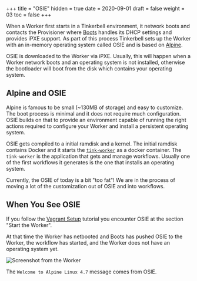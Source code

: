 +++
title = "OSIE"
hidden = true
date = 2020-09-01
draft = false
weight = 03
toc = false
+++

When a Worker first starts in a Tinkerbell environment, it network boots and contacts the Provisioner where [Boots](/docs/services/boots) handles its DHCP settings and provides iPXE support. As part of this process Tinkerbell sets up the Worker with an in-memory operating system called OSIE and is based on [Alpine](https://alpinelinux.org).

OSIE is downloaded to the Worker via iPXE. Usually, this will happen when a Worker network boots and an operating system is not installed, otherwise the bootloader will boot from the disk which contains your operating system.

## Alpine and OSIE

Alpine is famous to be small (~130MB of storage) and easy to customize. The boot process is minimal and it does not require much configuration. OSIE builds on that to provide an environment capable of running the right actions required to configure your Worker and  install a persistent operating system.

OSIE gets compiled to a initial ramdisk and a kernel. The initial ramdisk contains Docker and it starts the [`tink-worker`](/docs/services/tink) as a docker container. The `tink-worker` is the application that gets and manage workflows. Usually one of the first workflows it generates is the one that installs an operating system.

Currently, the OSIE of today is a bit "too fat"! We are in the process of moving a lot of the customization out of OSIE and into workflows.

## When You See OSIE

If you follow the [Vagrant Setup](/docs/setup/locally-with-vagrant) tutorial you encounter OSIE at the section "Start the Worker".

At that time the Worker has netbooted and Boots has pushed OSIE to the Worker, the workflow has started, and the Worker does not have an operating system yet.

![Screenshot from the Worker](/images/vagrant-setup-vbox-worker.png)

The `Welcome to Alpine Linux 4.7` message comes from OSIE.
